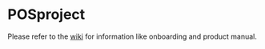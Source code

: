 # POSproject

Please refer to the [wiki](https://github.com/garymuff/POSproject/wiki) for information like onboarding and product manual.
